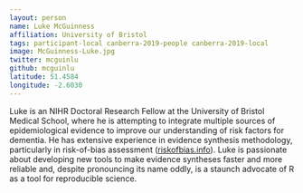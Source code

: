 ```yaml
---
layout: person
name: Luke McGuinness
affiliation: University of Bristol
tags: participant-local canberra-2019-people canberra-2019-local
image: McGuinness-Luke.jpg
twitter: mcguinlu
github: mcguinlu
latitude: 51.4584
longitude: -2.6030
---
```

Luke is an NIHR Doctoral Research Fellow at the University of Bristol Medical School, where he is attempting to integrate multiple sources of epidemiological evidence to improve our understanding of risk factors for dementia. He has extensive experience in evidence synthesis methodology, particularly in risk-of-bias assessment (<a href="riskofbias.info">riskofbias.info</a>). Luke is passionate about developing new tools to make evidence syntheses faster and more reliable and, despite pronouncing its name oddly, is a staunch advocate of R as a tool for reproducible science.